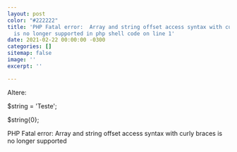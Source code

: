 ```yaml
---
layout: post
color: "#222222"
title: 'PHP Fatal error:  Array and string offset access syntax with curly braces
  is no longer supported in php shell code on line 1'
date: 2021-02-22 00:00:00 -0300
categories: []
sitemap: false
image: ''
excerpt: ''

---
```

Altere:

$string = 'Teste';

$string{0};

PHP Fatal error:  Array and string offset access syntax with curly braces is no longer supported